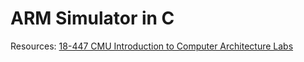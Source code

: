 # ARM Simulator in C

Resources: [18-447 CMU Introduction to Computer Architecture Labs](http://www.ece.cmu.edu/~ece447/s14/doku.php?id=labs)
